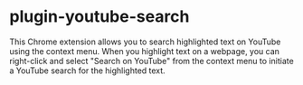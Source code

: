 # plugin-youtube-search
This Chrome extension allows you to search highlighted text on YouTube using the context menu.  When you highlight text on a webpage, you can right-click and select "Search on YouTube" from the context menu to initiate a YouTube search for the highlighted text.
